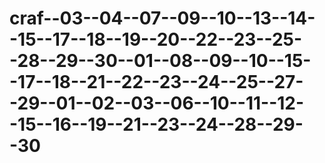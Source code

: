 # craf--03--04--07--09--10--13--14--15--17--18--19--20--22--23--25--28--29--30--01--08--09--10--15--17--18--21--22--23--24--25--27--29--01--02--03--06--10--11--12--15--16--19--21--23--24--28--29--30
